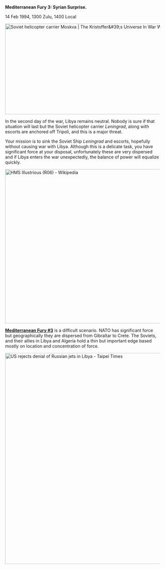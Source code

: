 **Mediterranean Fury 3: Syrian Surprise.**

14 Feb 1994, 1300 Zulu, 1400 Local

<img src="/assets\images\aar\mf\mf3\media\image1.jpeg" style="width:6.5in;height:3.06319in" alt="Soviet helicopter carrier Moskva | The Kristoffer&amp;#39;s Universe In War Wiki | Fandom" />

In the second day of the war, Libya remains neutral. Nobody is sure if
that situation will last but the Soviet helicopter carrier *Leningrad*,
along with escorts are anchored off Tripoli, and this is a major threat.

Your mission is to sink the Soviet Ship *Leningrad* and escorts,
hopefully without causing war with Libya. Although this is a delicate
task, you have significant force at your disposal, unfortunately these
are very dispersed and if Libya enters the war unexpectedly, the balance
of power will equalize quickly.

<img src="/assets\images\aar\mf\mf3\media\image2.jpeg" style="width:6.5in;height:5.20625in" alt="HMS Illustrious (R06) - Wikipedia" />

**<u>Mediterranean Fury \#3</u>** is a difficult scenario. NATO has
significant force but geographically they are dispersed from Gibraltar
to Crete. The Soviets, and their allies in Libya and Algeria hold a thin
but important edge based mostly on location and concentration of force.

<img src="/assets\images\aar\mf\mf3\media\image3.jpeg" style="width:6.5in;height:7.12361in" alt="US rejects denial of Russian jets in Libya - Taipei Times" />
